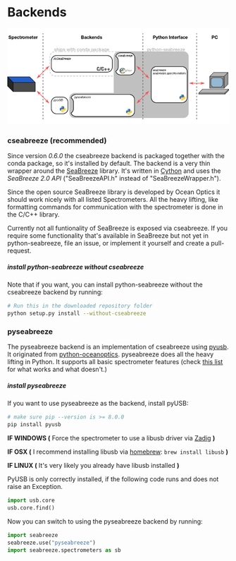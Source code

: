 # Backends

![Overview](overview.png)

### cseabreeze (recommended) ###

Since version _0.6.0_ the cseabreeze backend is packaged together with the
conda package, so it's installed by default. The backend is a very thin wrapper
around the [SeaBreeze](http://oceanoptics.com/product/seabreeze/) library. It's
written in [Cython](http://cython.org) and uses the _SeaBreeze 2.0 API_
("SeaBreezeAPI.h" instead of "SeaBreezeWrapper.h"). 

Since the open source SeaBreeze library is developed by Ocean Optics it should
work nicely with all listed Spectrometers. All the heavy lifting, like
formatting commands for communication with the spectrometer is done in the
C/C++ library.

Currently not all funtionality of SeaBreeze is exposed via cseabreeze. If you
require some functionality that's available in SeaBreeze but not yet in
python-seabreeze, file an issue, or implement it yourself and create
a pull-request.

##### install python-seabreeze without cseabreeze

Note that if you want, you can install python-seabreeze without the cseabreeze backend by running:

```bash
# Run this in the downloaded repository folder
python setup.py install --without-cseabreeze
```


### pyseabreeze ###

The pyseabreeze backend is an implementation of cseabreeze using
[pyusb](https://github.com/walac/pyusb). It originated from
[python-oceanoptics](https://github.com/ap--/python-oceanoptics).
pyseabreeze does all the heavy lifting in Python. It supports all basic spectrometer features (check [this list](seabreeze/pyseabreeze/TODO.md) for what works and what doesn't.)

##### install pyseabreeze

If you want to use pyseabreeze as the backend, install pyUSB:

```bash
# make sure pip --version is >= 8.0.0
pip install pyusb
```

**IF WINDOWS (** Force the spectrometer to use a libusb driver via [Zadig](http://zadig.akeo.ie/) **)**

**IF OSX (** I recommend installing libusb via [homebrew](https://brew.sh/): `brew install libusb` **)**

**IF LINUX (** It's very likely you already have libusb installed **)**

PyUSB is only correctly installed, if the following code runs and does not raise an Exception.

```python
import usb.core
usb.core.find()
```

Now you can switch to using the pyseabreeze backend by running:

```python
import seabreeze
seabreeze.use("pyseabreeze")
import seabreeze.spectrometers as sb
```
